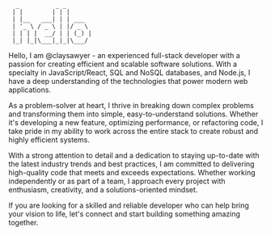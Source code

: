<!-- language: lang-none -->
      _          _ _       
     | |        | | |      
     | |__   ___| | | ___  
     | '_ \ / _ \ | |/ _ \ 
     | | | |  __/ | | (_) |
     |_| |_|\___|_|_|\___/ 
                       
                       
Hello, I am @claysawyer - an experienced full-stack developer with a passion for creating efficient and scalable software solutions. With a specialty in JavaScript/React, SQL and NoSQL databases, and Node.js, I have a deep understanding of the technologies that power modern web applications.

As a problem-solver at heart, I thrive in breaking down complex problems and transforming them into simple, easy-to-understand solutions. Whether it's developing a new feature, optimizing performance, or refactoring code, I take pride in my ability to work across the entire stack to create robust and highly efficient systems.

With a strong attention to detail and a dedication to staying up-to-date with the latest industry trends and best practices, I am committed to delivering high-quality code that meets and exceeds expectations. Whether working independently or as part of a team, I approach every project with enthusiasm, creativity, and a solutions-oriented mindset.

If you are looking for a skilled and reliable developer who can help bring your vision to life, let's connect and start building something amazing together.
